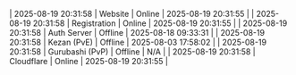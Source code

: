 | 2025-08-19 20:31:58 | Website | Online | 2025-08-19 20:31:55 |
| 2025-08-19 20:31:58 | Registration | Online | 2025-08-19 20:31:55 |
| 2025-08-19 20:31:58 | Auth Server | Offline | 2025-08-18 09:33:31 |
| 2025-08-19 20:31:58 | Kezan (PvE) | Offline | 2025-08-03 17:58:02 |
| 2025-08-19 20:31:58 | Gurubashi (PvP) | Offline | N/A |
| 2025-08-19 20:31:58 | Cloudflare | Online | 2025-08-19 20:31:55 |
